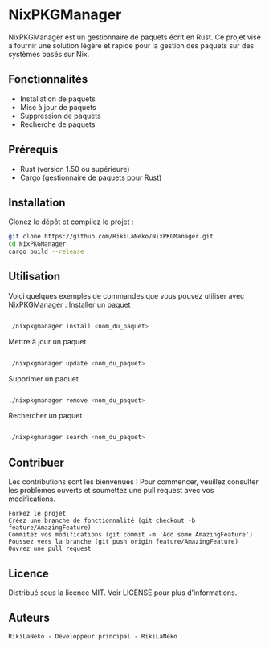 # NixPKGManager

NixPKGManager est un gestionnaire de paquets écrit en Rust. Ce projet vise à fournir une solution légère et rapide pour la gestion des paquets sur des systèmes basés sur Nix.

## Fonctionnalités

- Installation de paquets
- Mise à jour de paquets
- Suppression de paquets
- Recherche de paquets

## Prérequis

- Rust (version 1.50 ou supérieure)
- Cargo (gestionnaire de paquets pour Rust)

## Installation

Clonez le dépôt et compilez le projet :

```bash
git clone https://github.com/RikiLaNeko/NixPKGManager.git
cd NixPKGManager
cargo build --release
```

## Utilisation

Voici quelques exemples de commandes que vous pouvez utiliser avec NixPKGManager :
Installer un paquet
```bash

./nixpkgmanager install <nom_du_paquet>
```
Mettre à jour un paquet
```bash

./nixpkgmanager update <nom_du_paquet>
```
Supprimer un paquet
```bash

./nixpkgmanager remove <nom_du_paquet>
```
Rechercher un paquet
```bash

./nixpkgmanager search <nom_du_paquet>
```
## Contribuer

Les contributions sont les bienvenues ! Pour commencer, veuillez consulter les problèmes ouverts et soumettez une pull request avec vos modifications.

    Forkez le projet
    Créez une branche de fonctionnalité (git checkout -b feature/AmazingFeature)
    Commitez vos modifications (git commit -m 'Add some AmazingFeature')
    Poussez vers la branche (git push origin feature/AmazingFeature)
    Ouvrez une pull request

## Licence

Distribué sous la licence MIT. Voir LICENSE pour plus d'informations.
## Auteurs

    RikiLaNeko - Développeur principal - RikiLaNeko
